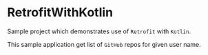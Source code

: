 # RetrofitWithKotlin
Sample project which demonstrates use of `Retrofit` with `Kotlin`.

This sample application get list of `GitHub` repos for given user name.
